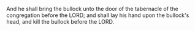 And he shall bring the bullock unto the door of the tabernacle of the congregation before the LORD; and shall lay his hand upon the bullock's head, and kill the bullock before the LORD.
